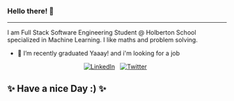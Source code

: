 ### Hello there! 👋

---

I am Full Stack Software Engineering Student @ Holberton School specialized in Machine Learning. I like maths and problem solving. <br />

- 🔭 I’m recently graduated Yaaay! and i'm looking for a job 

<div align="center">
<a href="https://www.linkedin.com/in/mohamed-charfi/" target="_blank"><img src="https://img.shields.io/badge/LinkedIn-%230077B5.svg?&style=flat-square&logo=linkedin&logoColor=white" alt="LinkedIn"></a> &nbsp; 
<a href="https://twitter.com/Mohamedcharfi96/" target="_blank"><img src="https://img.shields.io/badge/Twitter-%231877F2.svg?&style=flat-square&logo=twitter&logoColor=white" alt="Twitter"></a> &nbsp;
</div>

## ✨ Have a nice Day :) ✨

</div>
